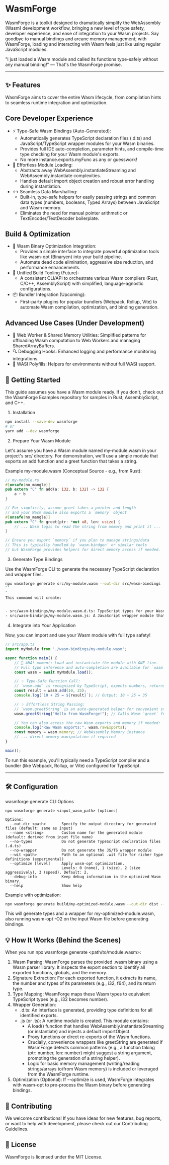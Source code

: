 # WasmForge

WasmForge is a toolkit designed to dramatically simplify the WebAssembly (Wasm) development workflow, bringing a new level of type safety, developer experience, and ease of integration to your Wasm projects. Say goodbye to manual bindings and arcane memory management; with WasmForge, loading and interacting with Wasm feels just like using regular JavaScript modules.

"I just loaded a Wasm module and called its functions type-safely without any manual binding!" — That's the WasmForge promise.

---

## ✨ Features

WasmForge aims to cover the entire Wasm lifecycle, from compilation hints to seamless runtime integration and optimization.

## Core Developer Experience

- ⚡️ Type-Safe Wasm Bindings (Auto-Generated):
    - Automatically generates TypeScript declaration files (.d.ts) and JavaScript/TypeScript wrapper modules for your Wasm binaries.
    - Provides full IDE auto-completion, parameter hints, and compile-time type checking for your Wasm module's exports.
    - No more instance.exports.myFunc as any or guesswork!
- 🔌 Effortless Module Loading:
    - Abstracts away WebAssembly.instantiateStreaming and WebAssembly.instantiate complexities.
    - Handles default import object creation and robust error handling during instantiation.
- ↔️ Seamless Data Marshalling:
    - Built-in, type-safe helpers for easily passing strings and common data types (numbers, booleans, Typed Arrays) between JavaScript and Wasm memory.
    - Eliminates the need for manual pointer arithmetic or TextEncoder/TextDecoder boilerplate.

## Build & Optimization

- 🚀 Wasm Binary Optimization Integration:
    - Provides a simple interface to integrate powerful optimization tools like wasm-opt (Binaryen) into your build pipeline.
    - Automate dead code elimination, aggressive size reduction, and performance enhancements.
- 🎯 Unified Build Tooling (Future):
    - A consistent CLI/API to orchestrate various Wasm compilers (Rust, C/C++, AssemblyScript) with simplified, language-agnostic configurations.
- 📦 Bundler Integration (Upcoming):
    - First-party plugins for popular bundlers (Webpack, Rollup, Vite) to automate Wasm compilation, optimization, and binding generation.

## Advanced Use Cases (Under Development)

- 🧵 Web Worker & Shared Memory Utilities: Simplified patterns for offloading Wasm computation to Web Workers and managing SharedArrayBuffers.
- 🔍 Debugging Hooks: Enhanced logging and performance monitoring integrations.
- 🧩 WASI Polyfills: Helpers for environments without full WASI support.

## 🚀 Getting Started

This guide assumes you have a Wasm module ready. If you don't, check out the WasmForge Examples repository for samples in Rust, AssemblyScript, and C++.

1. Installation

```bash
npm install --save-dev wasmforge
# or
yarn add --dev wasmforge
```

2. Prepare Your Wasm Module

Let's assume you have a Wasm module named my-module.wasm in your project's src/ directory. For demonstration, we'll use a simple module that exports an add function and a greet function that takes a string.

Example my-module.wasm (Conceptual Source - e.g., from Rust):

```rust
// my-module.rs
#[unsafe(no_mangle)]
pub extern "C" fn add(a: i32, b: i32) -> i32 {
    a + b
}

// For simplicity, assume greet takes a pointer and length
// and your Wasm module also exports a `memory` object
#[unsafe(no_mangle)]
pub extern "C" fn greet(ptr: *mut u8, len: usize) {
    // ... Wasm logic to read the string from memory and print it ...
}

// Ensure you export `memory` if you plan to manage strings/data
// This is typically handled by `wasm-bindgen` or similar tools
// but WasmForge provides helpers for direct memory access if needed.
```

3. Generate Type Bindings

Use the WasmForge CLI to generate the necessary TypeScript declaration and wrapper files.

```bash
npx wasmforge generate src/my-module.wasm --out-dir src/wasm-bindings
``
`
This command will create:


- src/wasm-bindings/my-module.wasm.d.ts: TypeScript types for your Wasm module.
- src/wasm-bindings/my-module.wasm.js: A JavaScript wrapper module that handles loading and provides convenient, type-safe APIs.
```

4. Integrate into Your Application

Now, you can import and use your Wasm module with full type safety!

```Typescript
// src/app.ts
import myModule from './wasm-bindings/my-module.wasm';

async function main() {
    // 🚀 AHA! moment: Load and instantiate the module with ONE line.
    // Full type inference and auto-completion are available for `wasm`!
    const wasm = await myModule.load();

    // ✨ Type-Safe Function Call:
    // `wasm.add` is recognized by TypeScript, expects numbers, returns a number.
    const result = wasm.add(10, 25);
    console.log(`10 + 25 = ${result}`); // Output: 10 + 25 = 35

    // ✨ Effortless String Passing:
    // `wasm.greetString` is an auto-generated helper for convenient string marshalling.
    wasm.greetString("Hello from WasmForge!"); // Calls Wasm `greet` function with your string

    // You can also access the raw Wasm exports and memory if needed:
    console.log("Raw Wasm exports:", wasm.rawExports);
    const memory = wasm.memory; // WebAssembly.Memory instance
    // ... direct memory manipulation if required
}

main();
```

To run this example, you'll typically need a TypeScript compiler and a bundler (like Webpack, Rollup, or Vite) configured for TypeScript.

---

## 🛠 Configuration

wasmforge generate CLI Options

```text
npx wasmforge generate <input_wasm_path> [options]

Options:
  --out-dir <path>       Specify the output directory for generated files (default: same as input)
  --name <string>        Custom name for the generated module (default: derived from input file name)
  --no-types             Do not generate TypeScript declaration files (.d.ts)
  --no-wrapper           Do not generate the JS/TS wrapper module
  --wit <path>           Path to an optional .wit file for richer type definitions (experimental)
  --optimize [level]     Apply wasm-opt optimization.
                         Levels: 0 (none), 1 (size), 2 (size aggressively), 3 (speed). Default: 2.
  --debug-info           Keep debug information in the optimized Wasm binary.
  --help                 Show help
```

Example with optimization:

```bash
npx wasmforge generate build/my-optimized-module.wasm --out-dir dist --optimize 2 --no-debug-info
```

This will generate types and a wrapper for my-optimized-module.wasm, also running wasm-opt -O2 on the input Wasm file before generating bindings.

## 💡 How It Works (Behind the Scenes)

When you run npx wasmforge generate <path/to/module.wasm>:

1. Wasm Parsing: WasmForge parses the provided .wasm binary using a Wasm parser library. It inspects the export section to identify all exported functions, globals, and the memory.
2. Signature Extraction: For each exported function, it extracts its name, the number and types of its parameters (e.g., i32, f64), and its return type.
3. Type Mapping: WasmForge maps these Wasm types to equivalent TypeScript types (e.g., i32 becomes number).
4. Wrapper Generation:
    - .d.ts: An interface is generated, providing type definitions for all identified exports.
    - .js (or .ts): A runtime module is created. This module contains:
        - A load() function that handles WebAssembly.instantiateStreaming (or instantiate) and injects a default importObject.
        - Proxy functions or direct re-exports of the Wasm functions.
        - Crucially, convenience wrappers like greetString are generated if WasmForge detects common patterns (e.g., a function taking (ptr: number, len: number) might suggest a string argument, prompting the generation of a string helper).
        - Logic for basic memory management (writing/reading strings/arrays to/from Wasm memory) is included or leveraged from the WasmForge runtime.
5. Optimization (Optional): If --optimize is used, WasmForge integrates with wasm-opt to pre-process the Wasm binary before generating bindings.

## 🤝 Contributing

We welcome contributions! If you have ideas for new features, bug reports, or want to help with development, please check out our Contributing Guidelines.

## 📄 License

WasmForge is licensed under the MIT License.
